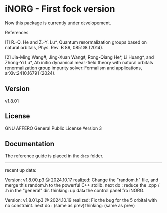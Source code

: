 # iNORG - First fock version

Now this package is currently under developement. 


References

[1] R.-Q. He and Z.-Y. Lu*, Quantum renormalization groups based on natural orbitals, Phys. Rev. B 89, 085108 (2014).

[2] Jia-Ming Wang#, Jing-Xuan Wang#, Rong-Qiang He*, Li Huang*, and Zhong-Yi Lu*, Ab initio dynamical mean-field theory with natural orbitals renormalization group impurity solver: Formalism and applications, arXiv:2410.16791 (2024).



## Version

v1.8.01

## License

GNU AFFERO General Public License Version 3

## Documentation

The reference guide is placed in the `docs` folder.

-------------------------------------------------------------------------------------------
recent up data:

Version: v1.8.00.p3 @ 2024.10.17
    realized: Change the "random.h" file, and merge this random.h to the powerful C++ stdlib.
    next do : reduce the .cpp / .h in the "general" dir.
    thinking: up data the control panel fro iNORG.

Version: v1.8.01.p3 @ 2024.10.19
    realized: Fix the bug for the 5 orbital with no constraint.
    next do : (same as prev)
    thinking: (same as prev)
